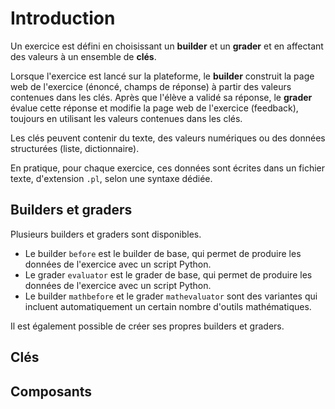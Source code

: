 # Introduction

Un exercice est défini en choisissant un **builder** et un **grader** et en affectant des valeurs à un ensemble de **clés**.

Lorsque l'exercice est lancé sur la plateforme, le **builder** construit la page web de l'exercice (énoncé, champs de réponse) à partir des valeurs contenues dans les clés. Après que l'élève a validé sa réponse, le **grader** évalue cette réponse et modifie la page web de l'exercice (feedback), toujours en utilisant les valeurs contenues dans les clés.

Les clés peuvent contenir du texte, des valeurs numériques ou des données structurées (liste, dictionnaire).

En pratique, pour chaque exercice, ces données sont écrites dans un fichier texte, d'extension `.pl`, selon une syntaxe dédiée.

## Builders et graders

Plusieurs builders et graders sont disponibles.
- Le builder `before` est le builder de base, qui permet de produire les données de l'exercice avec un script Python.
- Le grader `evaluator` est le grader de base, qui permet de produire les données de l'exercice avec un script Python.
- Le builder `mathbefore` et le grader `mathevaluator` sont des variantes qui incluent automatiquement un certain nombre d'outils mathématiques.

Il est également possible de créer ses propres builders et graders.

## Clés

## Composants
